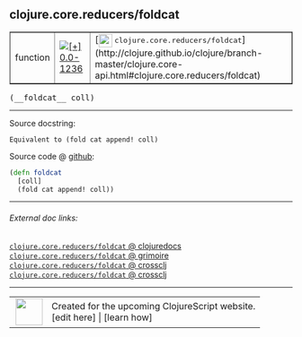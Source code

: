 ## clojure.core.reducers/foldcat



 <table border="1">
<tr>
<td>function</td>
<td><a href="https://github.com/cljsinfo/cljs-api-docs/tree/0.0-1236"><img valign="middle" alt="[+] 0.0-1236" title="Added in 0.0-1236" src="https://img.shields.io/badge/+-0.0--1236-lightgrey.svg"></a> </td>
<td>
[<img height="24px" valign="middle" src="http://i.imgur.com/1GjPKvB.png"> <samp>clojure.core.reducers/foldcat</samp>](http://clojure.github.io/clojure/branch-master/clojure.core-api.html#clojure.core.reducers/foldcat)
</td>
</tr>
</table>


 <samp>
(__foldcat__ coll)<br>
</samp>

---





Source docstring:

```
Equivalent to (fold cat append! coll)
```


Source code @ [github](https://github.com/clojure/clojurescript/blob/r2814/src/cljs/clojure/core/reducers.cljs#L237-L240):

```clj
(defn foldcat
  [coll]
  (fold cat append! coll))
```

<!--
Repo - tag - source tree - lines:

 <pre>
clojurescript @ r2814
└── src
    └── cljs
        └── clojure
            └── core
                └── <ins>[reducers.cljs:237-240](https://github.com/clojure/clojurescript/blob/r2814/src/cljs/clojure/core/reducers.cljs#L237-L240)</ins>
</pre>

-->

---



###### External doc links:

[`clojure.core.reducers/foldcat` @ clojuredocs](http://clojuredocs.org/clojure.core.reducers/foldcat)<br>
[`clojure.core.reducers/foldcat` @ grimoire](http://conj.io/store/v1/org.clojure/clojure/1.7.0-beta3/clj/clojure.core.reducers/foldcat/)<br>
[`clojure.core.reducers/foldcat` @ crossclj](http://crossclj.info/fun/clojure.core.reducers/foldcat.html)<br>
[`clojure.core.reducers/foldcat` @ crossclj](http://crossclj.info/fun/clojure.core.reducers.cljs/foldcat.html)<br>

---

 <table>
<tr><td>
<img valign="middle" align="right" width="48px" src="http://i.imgur.com/Hi20huC.png">
</td><td>
Created for the upcoming ClojureScript website.<br>
[edit here] | [learn how]
</td></tr></table>

[edit here]:https://github.com/cljsinfo/cljs-api-docs/blob/master/cljsdoc/clojure.core.reducers_foldcat.cljsdoc
[learn how]:https://github.com/cljsinfo/cljs-api-docs/wiki/cljsdoc-files

<!--

This information was too distracting to show to readers, but I'll leave it
commented here since it is helpful to:

- pretty-print the data used to generate this document
- and show how to retrieve that data



The API data for this symbol:

```clj
{:ns "clojure.core.reducers",
 :name "foldcat",
 :signature ["[coll]"],
 :history [["+" "0.0-1236"]],
 :type "function",
 :full-name-encode "clojure.core.reducers_foldcat",
 :source {:code "(defn foldcat\n  [coll]\n  (fold cat append! coll))",
          :title "Source code",
          :repo "clojurescript",
          :tag "r2814",
          :filename "src/cljs/clojure/core/reducers.cljs",
          :lines [237 240]},
 :full-name "clojure.core.reducers/foldcat",
 :clj-symbol "clojure.core.reducers/foldcat",
 :docstring "Equivalent to (fold cat append! coll)"}

```

Retrieve the API data for this symbol:

```clj
;; from Clojure REPL
(require '[clojure.edn :as edn])
(-> (slurp "https://raw.githubusercontent.com/cljsinfo/cljs-api-docs/catalog/cljs-api.edn")
    (edn/read-string)
    (get-in [:symbols "clojure.core.reducers/foldcat"]))
```

-->
